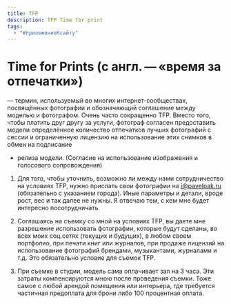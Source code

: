 ```yaml
---
title: TFP
description: TFP Time for print
tags:
  - "#приложениеКсайту"
---
```

# Time for Prints (с англ. — «время за отпечатки»)

— термин, используемый во многих интернет-сообществах, посвящённых фотографии и обозначающий соглашение между моделью и фотографом. Очень часто сокращенно TFP. Вместо того, чтобы платить друг другу за услуги, фотограф согласен предоставить модели определённое количество отпечатков лучших фотографий с сессии и ограниченную лицензию на использование этих снимков в обмен на подписание

- релиза модели. (Согласие на использование изображения и голосового сопровождения)

1) Для того, чтобы уточнить, возможно ли между нами сотрудничество на условиях TFP, нужно прислать свои фотографии на i@pavelpak.ru (обязательно с указанием города). Иные параметры и детали, вроде рост, вес и так далее не нужны. Я отвечаю тем, с кем мне будет интересно посотрудничать.

2) Соглашаясь на съемку со мной на условиях TFP, вы даете мне разрешение использовать фотографии, которые будут сделаны, во всех моих соц.сетях (текущих и будущих), в любом своем портфолио, при печати книг или журналов, при продаже лицензий на использование фотографий брендами, музыкантами, журналами и т.д. Это обязательно условие для съемок TFP.

3) При съемке в студии, модель сама оплачивает зал на 3 часа. Эти затраты компенсируются мною после проведения съемки. Тоже самое с любой арендой помещения или интерьера, где требуется частичная предоплата для брони либо 100 процентная оплата.
